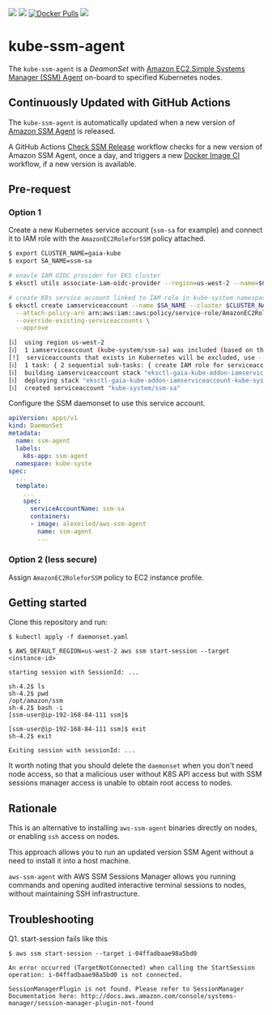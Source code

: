 [![](https://github.com/alexei-led/kube-ssm-agent/workflows/Docker%20Image%20CI/badge.svg)](https://github.com/alexei-led/kube-ssm-agent/actions?query=workflow%3A"Docker+Image+CI") [![](https://github.com/alexei-led/kube-ssm-agent/workflows/Check%20SSM%20Release/badge.svg)](https://github.com/alexei-led/kube-ssm-agent/actions?query=workflow%3A"Check+SSM+Release") [![Docker Pulls](https://img.shields.io/docker/pulls/alexeiled/aws-ssm-agent.svg?style=popout)](https://hub.docker.com/r/alexeiled/aws-ssm-agent) [![](https://images.microbadger.com/badges/image/alexeiled/aws-ssm-agent.svg)](https://microbadger.com/images/alexeiled/aws-ssm-agent "Get your own image badge on microbadger.com")

# kube-ssm-agent

The `kube-ssm-agent` is a _DeamonSet_ with [Amazon EC2 Simple Systems Manager (SSM) Agent](https://github.com/aws/amazon-ssm-agent) on-board to  specified Kubernetes nodes.

## Continuously Updated with GitHub Actions

The `kube-ssm-agent` is automatically updated when a new version of [Amazon SSM Agent](https://github.com/aws/amazon-ssm-agent) is released.

A GitHub Actions [Check SSM Release](https://github.com/alexei-led/kube-ssm-agent/actions?query=workflow%3A"Check+SSM+Release) workflow checks for a new version of Amazon SSM Agent, once a day, and triggers a new [Docker Image CI](https://github.com/alexei-led/kube-ssm-agent/actions?query=workflow%3A"Docker+Image+CI) workflow, if a new version is available.

## Pre-request

### Option 1

Create a new Kubernetes service account (`ssm-sa` for example) and connect it to IAM role with the `AmazonEC2RoleforSSM` policy attached.

```sh
$ export CLUSTER_NAME=gaia-kube
$ export SA_NAME=ssm-sa

# enavle IAM OIDC provider for EKS cluster
$ eksctl utils associate-iam-oidc-provider --region=us-west-2 --name=$CLUSTER_NAME --approve

# create K8s service account linked to IAM role in kube-system namespace
$ eksctl create iamserviceaccount --name $SA_NAME --cluster $CLUSTER_NAME --namespace kube-system \
  --attach-policy-arn arn:aws:iam::aws:policy/service-role/AmazonEC2RoleforSSM \
  --override-existing-serviceaccounts \
  --approve

[ℹ]  using region us-west-2
[ℹ]  1 iamserviceaccount (kube-system/ssm-sa) was included (based on the include/exclude rules)
[!]  serviceaccounts that exists in Kubernetes will be excluded, use --override-existing-serviceaccounts to override
[ℹ]  1 task: { 2 sequential sub-tasks: { create IAM role for serviceaccount "kube-system/ssm-sa", create serviceaccount "kube-system/ssm-sa" } }
[ℹ]  building iamserviceaccount stack "eksctl-gaia-kube-addon-iamserviceaccount-kube-system-ssm-sa"
[ℹ]  deploying stack "eksctl-gaia-kube-addon-iamserviceaccount-kube-system-ssm-sa"
[ℹ]  created serviceaccount "kube-system/ssm-sa"
```

Configure the SSM daemonset to use this service account.

```yaml
apiVersion: apps/v1
kind: DaemonSet
metadata:
  name: ssm-agent
  labels:
    k8s-app: ssm-agent
  namespace: kube-syste
spec:
  ...
  template:
    ...
    spec:
      serviceAccountName: ssm-sa
      containers:
      - image: alexeiled/aws-ssm-agent
        name: ssm-agent
        ...
```

### Option 2 (less secure)

Assign `AmazonEC2RoleforSSM` policy to EC2 instance profile.

## Getting started

Clone this repository and run:

```console
$ kubectl apply -f daemonset.yaml

$ AWS_DEFAULT_REGION=us-west-2 aws ssm start-session --target <instance-id>

starting session with SessionId: ...

sh-4.2$ ls
sh-4.2$ pwd
/opt/amazon/ssm
sh-4.2$ bash -i
[ssm-user@ip-192-168-84-111 ssm]$

[ssm-user@ip-192-168-84-111 ssm]$ exit
sh-4.2$ exit

Exiting session with sessionId: ...
```

It worth noting that you should delete the `daemonset` when you don't need node access, so that a malicious user without K8S API access but with SSM sessions manager access
is unable to obtain root access to nodes.

## Rationale

This is an alternative to installing `aws-ssm-agent` binaries directly on nodes, or enabling `ssh` access on nodes.

This approach allows you to run an updated version SSM Agent without a need to install it into a host machine.

`aws-ssm-agent` with AWS SSM Sessions Manager allows you running commands and opening audited interactive terminal sessions to nodes, without maintaining SSH infrastructure.

## Troubleshooting

Q1. start-session fails like this

```console
$ aws ssm start-session --target i-04ffadbaae98a5bd0

An error occurred (TargetNotConnected) when calling the StartSession operation: i-04ffadbaae98a5bd0 is not connected.

SessionManagerPlugin is not found. Please refer to SessionManager Documentation here: http://docs.aws.amazon.com/console/systems-manager/session-manager-plugin-not-found
```
